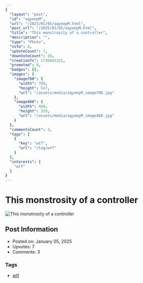 ```yaml
---
{
  "layout": "post",
  "id": "aqyeepM",
  "url": "/2025/01/05/aqyeepM.html",
  "post_url": "/2025/01/05/aqyeepM.html",
  "title": "This monstrosity of a controller",
  "description": "",
  "type": "Photo",
  "nsfw": 0,
  "upVoteCount": 7,
  "downVoteCount": 10,
  "creationTs": 1736043325,
  "promoted": 0,
  "badges": [],
  "images": {
    "image700": {
      "width": 700,
      "height": 547,
      "url": "/assets/media/aqyeepM_image700.jpg"
    },
    "image460": {
      "width": 460,
      "height": 359,
      "url": "/assets/media/aqyeepM_image460.jpg"
    }
  },
  "commentsCount": 3,
  "tags": [
    {
      "key": "wtf",
      "url": "/tag/wtf"
    }
  ],
  "interests": [
    "wtf"
  ]
}
---
```


# This monstrosity of a controller

![This monstrosity of a controller](/assets/media/aqyeepM_image700.jpg)

## Post Information

- Posted on: January 05, 2025
- Upvotes: 7
- Comments: 3

### Tags

- [wtf](/tag/wtf)
